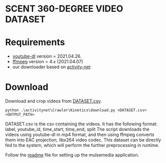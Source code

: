 # SCENT 360-DEGREE VIDEO DATASET

# Requirements

- [youtube-dl](https://youtube-dl.org/)  version = 2021.04.26.
- [ffmpeg](https://www.ffmpeg.org/) version = 4.x (2021.04.07)
- our downloader based on [activity-net]()


# Download
Download and crop videos from [DATASET.csv](https://github.com/Fjuzi/traction_base/blob/main/data/DATASET.csv).
```
python .\activitynet\Crawler\Kinetics\download.py <DATASET.csv> <OUTPUT_PATH>
```
DATASET.csv is the csv containing the videos. It has the following format: label, youtube_id, time_start, time_end, split
The script downloads the videos using youtube-dl in mp4 format, and then using ffmpeg converts them into EAC projection, libx264 video codec.
This dataset can be directly fed to the system, which will perform the further preprocessing in runtime.

Follow the [readme](https://github.com/Fjuzi/traction_base/blob/main/README.md) file for setting up the mulsemedia application.
